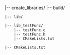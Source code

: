 |-- create_libraries/
    |-- build/

    |-- lib/

    |-- lib_testFunc/
        |-- testFunc.c
        |-- testFunc.h
        |-- CMakeLists.txt

    |-- CMakeLists.txt